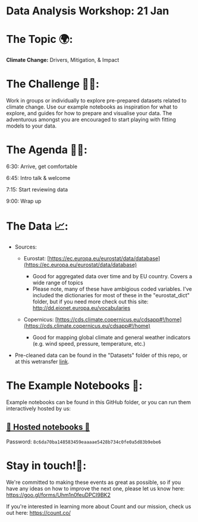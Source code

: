 # Data Analysis Workshop: 21 Jan

# The Topic 🌍:

**Climate Change:** Drivers, Mitigation, & Impact

# The Challenge 👨‍💻:

Work in groups or individually to explore pre-prepared datasets related to climate change. Use our example notebooks as inspiration for what to explore, and guides for how to prepare and visualise your data. The adventurous amongst you are encouraged to start playing with fitting models to your data.

# The Agenda 👩‍🏫:

6:30: Arrive, get comfortable

6:45: Intro talk & welcome

7:15: Start reviewing data

9:00: Wrap up

# The Data 📈:

- Sources:
    - Eurostat: [https://ec.europa.eu/eurostat/data/database](https://ec.europa.eu/eurostat/data/database)
        - Good for aggregated data over time and by EU country. Covers a wide range of topics
        - Please note, many of these have ambigious coded variables. I've included the dictionaries for most of these in the "eurostat_dict" folder, but if you need more check out this site: http://dd.eionet.europa.eu/vocabularies
        
    - Copernicus: [https://cds.climate.copernicus.eu/cdsapp#!/home](https://cds.climate.copernicus.eu/cdsapp#!/home)
        - Good for mapping global climate and general weather indicators (e.g. wind speed, pressure, temperature, etc.)
        
- Pre-cleaned data can be found in the "Datasets" folder of this repo, or at this wetransfer [link](https://we.tl/t-kST04j2kcm).

# The Example Notebooks 📔:

Example notebooks can be found in this GitHub folder, or you can run them interactively hosted by us:

## [📔 Hosted notebooks 📔](https://play.count.co/jupyter/tree/work)

Password: ```8c6da70ba148583459eaaaae5428b734c0fe0a5d83b9ebe6```

# Stay in touch!🤙:

We're committed to making these events as great as possible, so if you have any ideas on how to improve the next one, please let us know here: https://goo.gl/forms/Uhm1n0feuDPCI9BK2

If you're interested in learning more about Count and our mission, check us out here: https://count.co/
